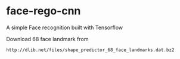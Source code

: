 # face-rego-cnn
A simple Face recognition built with Tensorflow 

Download 68 face landmark from 
```
http://dlib.net/files/shape_predictor_68_face_landmarks.dat.bz2
```


